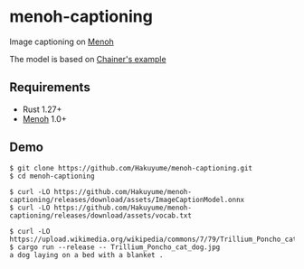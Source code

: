 # menoh-captioning

Image captioning on [Menoh](https://github.com/pfnet-research/menoh)

The model is based on [Chainer's example](https://github.com/chainer/chainer/blob/master/examples/image_captioning/)

## Requirements

- Rust 1.27+
- [Menoh](https://github.com/pfnet-research/menoh) 1.0+

## Demo

```
$ git clone https://github.com/Hakuyume/menoh-captioning.git
$ cd menoh-captioning

$ curl -LO https://github.com/Hakuyume/menoh-captioning/releases/download/assets/ImageCaptionModel.onnx
$ curl -LO https://github.com/Hakuyume/menoh-captioning/releases/download/assets/vocab.txt

$ curl -LO https://upload.wikimedia.org/wikipedia/commons/7/79/Trillium_Poncho_cat_dog.jpg
$ cargo run --release -- Trillium_Poncho_cat_dog.jpg
a dog laying on a bed with a blanket .
```
